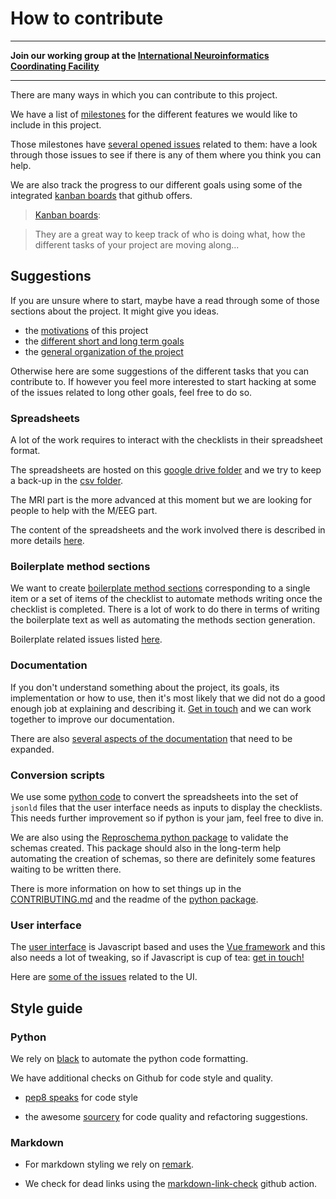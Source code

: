 # How to contribute

---

**Join our working group at the
[International Neuroinformatics Coordinating Facility](https://www.incf.org/sig/incfohbm-working-group-checklists-transparent-methods-reporting-neuroscience-ecobidas)**

---

There are many ways in which you can contribute to this project.

We have a list of [milestones](https://github.com/Remi-Gau/eCobidas/milestones)
for the different features we would like to include in this project.

Those milestones have
[several opened issues](https://github.com/Remi-Gau/eCobidas/issues) related to
them: have a look through those issues to see if there is any of them where you
think you can help.

We are also track the progress to our different goals using some of the
integrated [kanban boards](https://github.com/Remi-Gau/eCobidas/projects) that
github offers.

> [Kanban boards](https://en.wikipedia.org/wiki/Kanban):

> They are a great way to keep track of who is doing what, how the different
> tasks of your project are moving along...

## Suggestions

If you are unsure where to start, maybe have a read through some of those
sections about the project. It might give you ideas.

-   the [motivations](./motivations.md) of this project
-   the [different short and long term goals](./goals.md)
-   the [general organization of the project](./general-organization.md)

Otherwise here are some suggestions of the different tasks that you can
contribute to. If however you feel more interested to start hacking at some of
the issues related to long other goals, feel free to do so.

### Spreadsheets

A lot of the work requires to interact with the checklists in their spreadsheet
format.

The spreadsheets are hosted on this
[google drive folder](https://drive.google.com/drive/folders/1wg5k-6pSB3mQm_a30abX6qb-lzTn_S-Y?usp=sharing)
and we try to keep a back-up in the
[csv folder](https://github.com/Remi-Gau/eCobidas/tree/main/inputs).

The MRI part is the more advanced at this moment but we are looking for people
to help with the M/EEG part.

The content of the spreadsheets and the work involved there is described in more
details [here](./spreadsheets.md).

### Boilerplate method sections

We want to create
[boilerplate method sections](https://github.com/Remi-Gau/eCobidas/tree/main/inputs/boilerplate)
corresponding to a single item or a set of items of the checklist to automate
methods writing once the checklist is completed. There is a lot of work to do
there in terms of writing the boilerplate text as well as automating the methods
section generation.

Boilerplate related issues listed
[here](https://github.com/Remi-Gau/eCobidas/issues?q=is%3Aissue+is%3Aopen+label%3Aboilerplate).

### Documentation

If you don't understand something about the project, its goals, its
implementation or how to use, then it's most likely that we did not do a good
enough job at explaining and describing it.
[Get in touch](https://github.com/Remi-Gau/eCobidas/tree/main/README.md#how-to-reach-us)
and we can work together to improve our documentation.

There are also
[several aspects of the documentation](https://github.com/Remi-Gau/eCobidas/issues?q=is%3Aissue+is%3Aopen+label%3Adocumentation)
that need to be expanded.

### Conversion scripts

We use some
[python code](https://github.com/Remi-Gau/eCobidas/tree/main/python) to
convert the spreadsheets into the set of `jsonld` files that the user interface
needs as inputs to display the checklists. This needs further improvement so if
python is your jam, feel free to dive in.

We are also using the
[Reproschema python package](https://github.com/ReproNim/reproschema-py) to
validate the schemas created. This package should also in the long-term help
automating the creation of schemas, so there are definitely some features
waiting to be written there.

There is more information on how to set things up in the
[CONTRIBUTING.md](https://github.com/Remi-Gau/eCobidas/tree/main/CONTRIBUTING.md)
and the readme of the
[python package](https://github.com/Remi-Gau/eCobidas/tree/main/python/README.md).

### User interface

The [user interface](https://github.com/ReproNim/schema-ui) is Javascript based
and uses the [Vue framework](https://vuejs.org/) and this also needs a lot of
tweaking, so if Javascript is cup of tea:
[get in touch!](https://github.com/Remi-Gau/eCobidas/tree/main/README.md#how-to-reach-us)

Here are
[some of the issues](https://github.com/Remi-Gau/eCobidas/issues?q=is%3Aissue+is%3Aopen+label%3Auser-interface)
related to the UI.

## Style guide

### Python

We rely on [black](https://github.com/psf/black) to automate the python code
formatting.

We have additional checks on Github for code style and quality.

-   [pep8 speaks](https://github.com/marketplace/pep-8-speaks) for code style

-   the awesome [sourcery](https://github.com/marketplace/sourcery-ai) for code
    quality and refactoring suggestions.

### Markdown

-   For markdown styling we rely on
    [remark](https://github.com/remarkjs/remark-lint).

-   We check for dead links using the
    [markdown-link-check](https://github.com/marketplace/actions/markdown-link-check)
    github action.

